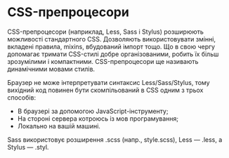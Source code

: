 # CSS-препроцесори

CSS-препроцесори (наприклад, Less, Sass і Stylus) розширюють можливості стандартного CSS. Дозволяють використовувати змінні, вкладені правила, mixins, вбудований імпорт тощо. Що в свою чергу допомагає тримати CSS-стилі добре організованими, робить їх більш зрозумілими і компактними. CSS-препроцесори ще називають динамічними мовами стилів.

Браузер не може інтерпретувати синтаксис Less/Sass/Stylus, тому вихідний код повинен бути скомпільований в CSS одним з трьох способів:

* В браузері за допомогою JavaScript-інструменту;
* На стороні сервера котроюсь із мов програмування;
* Локально на вашій машині.

Sass використовує розширення .scss (напр., style.scss), Less — .less, а Stylus — .styl.

